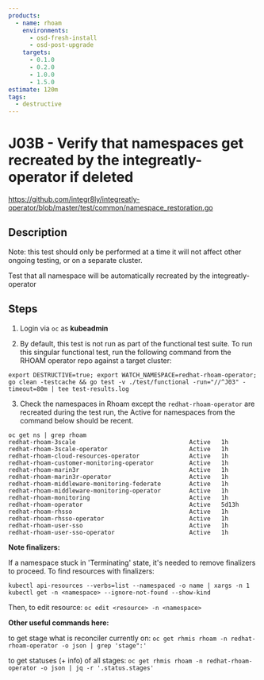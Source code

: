 ```yaml
---
products:
  - name: rhoam
    environments:
      - osd-fresh-install
      - osd-post-upgrade
    targets:
      - 0.1.0
      - 0.2.0
      - 1.0.0
      - 1.5.0
estimate: 120m
tags:
  - destructive
---
```


# J03B - Verify that namespaces get recreated by the integreatly-operator if deleted

https://github.com/integr8ly/integreatly-operator/blob/master/test/common/namespace_restoration.go

## Description

Note: this test should only be performed at a time it will not affect other ongoing testing, or on a separate cluster.

Test that all namespace will be automatically recreated by the integreatly-operator

## Steps

1. Login via `oc` as **kubeadmin**

2. By default, this test is not run as part of the functional test suite. To run this singular functional test, run the following command from the RHOAM operator repo against a target cluster:

```
export DESTRUCTIVE=true; export WATCH_NAMESPACE=redhat-rhoam-operator;  go clean -testcache && go test -v ./test/functional -run="//^J03" -timeout=80m | tee test-results.log
```
3. Check the namespaces in Rhoam except the `redhat-rhoam-operator` are recreated during the test run, the Active for 
namespaces from the command below should be recent.

```
oc get ns | grep rhoam
redhat-rhoam-3scale                                Active   1h
redhat-rhoam-3scale-operator                       Active   1h
redhat-rhoam-cloud-resources-operator              Active   1h
redhat-rhoam-customer-monitoring-operator          Active   1h
redhat-rhoam-marin3r                               Active   1h
redhat-rhoam-marin3r-operator                      Active   1h
redhat-rhoam-middleware-monitoring-federate        Active   1h
redhat-rhoam-middleware-monitoring-operator        Active   1h
redhat-rhoam-monitoring                            Active   1h
redhat-rhoam-operator                              Active   5d13h
redhat-rhoam-rhsso                                 Active   1h
redhat-rhoam-rhsso-operator                        Active   1h
redhat-rhoam-user-sso                              Active   1h
redhat-rhoam-user-sso-operator                     Active   1h
```

**Note finalizers:**

If a namespace stuck in 'Terminating' state, it's needed to remove finalizers to proceed. To find resources with finalizers:

```
kubectl api-resources --verbs=list --namespaced -o name | xargs -n 1 kubectl get -n <namespace> --ignore-not-found --show-kind
```

Then, to edit resource: `oc edit <resource> -n <namespace>`

**Other useful commands here:**

to get stage what is reconciler currently on: `oc get rhmis rhoam -n redhat-rhoam-operator -o json | grep 'stage":'`

to get statuses (+ info) of all stages: `oc get rhmis rhoam -n redhat-rhoam-operator -o json | jq -r '.status.stages'`
